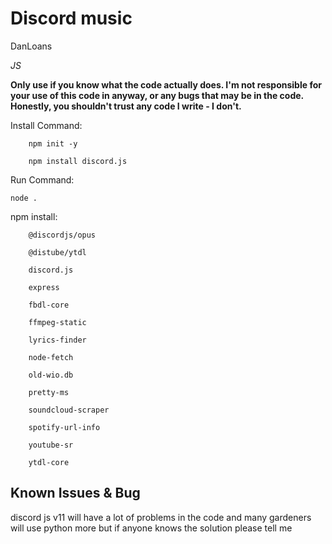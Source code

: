 Discord music
================

DanLoans

*JS*

**Only use if you know what the code actually does. I'm not responsible for your use of this code in anyway, or any bugs that may be in the code. Honestly, you shouldn't trust any code I write - I don't.**

Install Command:
        
        npm init -y
        
        npm install discord.js

        

Run Command:
    
	node .


npm install:
   
        @discordjs/opus
	
        @distube/ytdl
	
        discord.js
  
        express
  
        fbdl-core
  
        ffmpeg-static
  
        lyrics-finder
  
        node-fetch
  
        old-wio.db
  
        pretty-ms
  
        soundcloud-scraper
  
        spotify-url-info
  
        youtube-sr
  
        ytdl-core

Known Issues & Bug
-------------------
discord js v11 will have a lot of problems in the code and many gardeners will use python more but if anyone knows the solution please tell me
